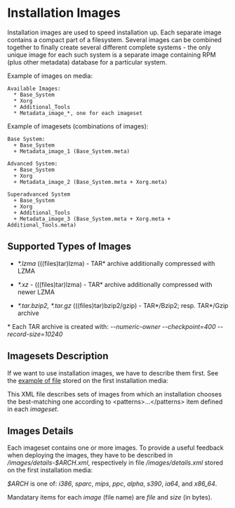 Installation Images
===================

Installation images are used to speed installation up. Each separate
image contains a compact part of a filesystem. Several images can be
combined together to finally create several different complete systems -
the only unique image for each such system is a separate image
containing RPM (plus other metadata) database for a particular system.

Example of images on media:

    Available Images:
      * Base_System
      * Xorg
      * Additional_Tools
      * Metadata_image_*, one for each imageset

Example of imagesets (combinations of images):

    Base System:
      + Base_System
      + Metadata_image_1 (Base_System.meta)

    Advanced System:
      + Base_System
      + Xorg
      + Metadata_image_2 (Base_System.meta + Xorg.meta)

    Superadvanced System
      + Base_System
      + Xorg
      + Additional_Tools
      + Metadata_image_3 (Base_System.meta + Xorg.meta + Additional_Tools.meta)

Supported Types of Images
-------------------------

-   *\*.lzma* (((files)tar)lzma) - TAR\* archive additionally compressed
    with LZMA

-   *\*.xz* - (((files)tar)lzma) - TAR\* archive additionally compressed
    with newer LZMA

-   *\*.tar.bzip2, \*.tar.gz* (((files)tar)bzip2/gzip) - TAR\*/Bzip2;
    resp. TAR\*/Gzip archive

\* Each TAR archive is created with: *--numeric-owner --checkpoint=400
--record-size=10240*

Imagesets Description
---------------------

If we want to use installation images, we have to describe them first.
See the [example of file](inst_images/images.xml.example) stored on the first
installation media:

This XML file describes sets of images from which an installation
chooses the best-matching one according to \<patterns\>...\</patterns\>
item defined in each *imageset*.

Images Details
--------------

Each imageset contains one or more images. To provide a useful feedback
when deploying the images, they have to be described in
*/images/details-$ARCH.xml*, respectively in file
*/images/details.xml* stored on the first installation media:

*$ARCH* is one of: *i386*, *sparc*, *mips*, *ppc*, *alpha*, *s390*,
*ia64*, and *x86\_64*.

Mandatary items for each *image* (file name) are *file* and *size* (in
bytes).
